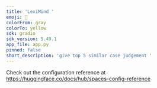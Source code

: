 ```yaml
---
title: 'LexiMind '
emoji: 🐨
colorFrom: gray
colorTo: yellow
sdk: gradio
sdk_version: 5.49.1
app_file: app.py
pinned: false
short_description: 'give top 5 similar case judgement '
---
```


Check out the configuration reference at https://huggingface.co/docs/hub/spaces-config-reference
